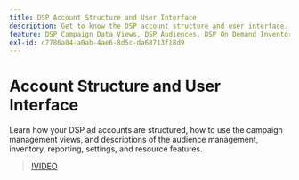 ```yaml
---
title: DSP Account Structure and User Interface
description: Get to know the DSP account structure and user interface.
feature: DSP Campaign Data Views, DSP Audiences, DSP On Demand Inventory, DSP Private Inventory, DSP Deal IDs, DSP Custom Reports
exl-id: c7786a04-a0ab-4ae6-8d5c-da68713f18d9
---
```

# Account Structure and User Interface

Learn how your DSP ad accounts are structured, how to use the campaign management views, and descriptions of the audience management, inventory, reporting, settings, and resource features.

>[!VIDEO](https://video.tv.adobe.com/v/339206)
